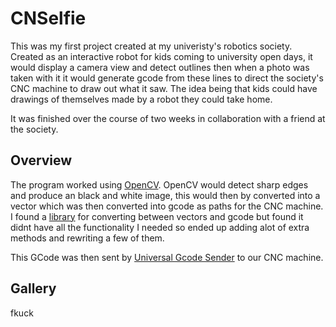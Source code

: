 
# CNSelfie

This was my first project created at my univeristy's robotics society. Created as an interactive robot for kids coming to university open days,
it would display a camera view and detect outlines then when a photo was taken with it it would generate gcode from these lines to direct
the society's CNC machine to draw out what it saw. The idea being that kids could have drawings of themselves made by a robot they could take home.

It was finished over the course of two weeks in collaboration with a friend at the society.

## Overview
The program worked using [OpenCV](https://opencv.org/). OpenCV would detect sharp edges and produce an black and white image, this would then by converted into a vector
which was then converted into gcode as paths for the CNC machine. I found a [library](https://github.com/PadLex/SvgToGcode) for converting between vectors and gcode but found it didnt have all the functionality I needed
so ended up adding alot of extra methods and rewriting a few of them.

This GCode was then sent by [Universal Gcode Sender](https://github.com/winder/Universal-G-Code-Sender) to our CNC machine.

## Gallery
fkuck
